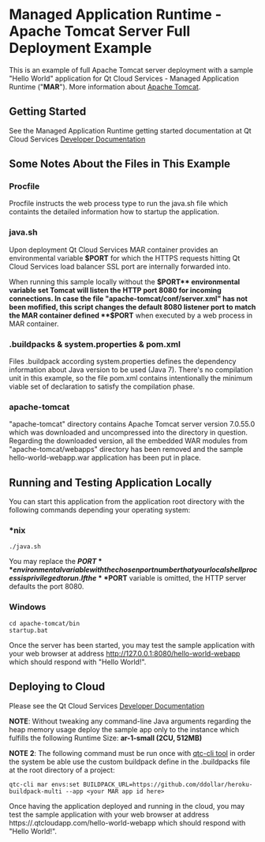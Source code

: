 # Managed Application Runtime - Apache Tomcat Server Full Deployment Example

This is an example of full Apache Tomcat server deployment with a sample "Hello World" application for Qt Cloud Services - Managed Application Runtime ("**MAR**"). More information about [Apache Tomcat](http://tomcat.apache.org/).

## Getting Started

See the Managed Application Runtime getting started documentation at Qt Cloud Services [Developer Documentation ](https://developer.qtcloudservices.com/mar/getting-started)

## Some Notes About the Files in This Example

### Procfile

Procfile instructs the web process type to run the java.sh file which containts the detailed information how to startup the application.

### java.sh

Upon deployment Qt Cloud Services MAR container provides an environmental variable **$PORT** for which the HTTPS requests hitting Qt Cloud Services load balancer SSL port are internally forwarded into. 

When running this sample locally without the **$PORT** environmental variable set Tomcat will listen the HTTP port 8080 for incoming connections. In case the file "apache-tomcat/conf/server.xml" has not been mofified, this script changes the default 8080 listener port to match the MAR container defined **$PORT** when executed by a web process in MAR container.

### .buildpacks & system.properties & pom.xml

Files .buildpack according system.properties defines the dependency information about Java version to be used (Java 7). There's no compilation unit in this example, so the file pom.xml contains intentionally the minimum viable set of declaration to satisfy the compilation phase.

### apache-tomcat

"apache-tomcat" directory contains Apache Tomcat server version 7.0.55.0 which was downloaded and uncompressed into the directory in question. Regarding the downloaded version, all the embedded WAR modules from "apache-tomcat/webapps" directory has been removed and the sample hello-world-webapp.war application has been put in place.

## Running and Testing Application Locally

You can start this application from the application root directory with the following commands depending your operating system:

### *nix
```
./java.sh
```

You may replace the **$PORT** environmental variable with the chosen port number that your local shell process is privileged to run. If the **$PORT** variable is omitted, the HTTP server defaults the port 8080.

### Windows
```
cd apache-tomcat/bin
startup.bat
```

Once the server has been started, you may test the sample application with your web browser at address http://127.0.0.1:8080/hello-world-webapp which should respond with "Hello World!".

## Deploying to Cloud

Please see the Qt Cloud Services [Developer Documentation ](https://developer.qtcloudservices.com/mar/getting-started)


**NOTE**: Without tweaking any command-line Java arguments regarding the heap memory usage deploy the sample app only to the instance which fulfills the following Runtime Size: **ar-1-small (2CU, 512MB)** 

**NOTE 2**: The following command must be run once with [qtc-cli tool](https://developer.qtcloudservices.com/qtc/cli) in order the system be able use the custom buildpack define in the .buildpacks file at the root directory of a project:

```
qtc-cli mar envs:set BUILDPACK_URL=https://github.com/ddollar/heroku-buildpack-multi --app <your MAR app id here>
```

Once having the application deployed and running in the cloud, you may test the sample application with your web browser at address https://<your-app-ID>.qtcloudapp.com/hello-world-webapp which should respond with "Hello World!".